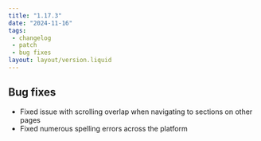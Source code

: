 ```yaml
---
title: "1.17.3"
date: "2024-11-16"
tags: 
 - changelog
 - patch
 - bug fixes
layout: layout/version.liquid
---
```

## Bug fixes
- Fixed issue with scrolling overlap when navigating to sections on other pages
- Fixed numerous spelling errors across the platform